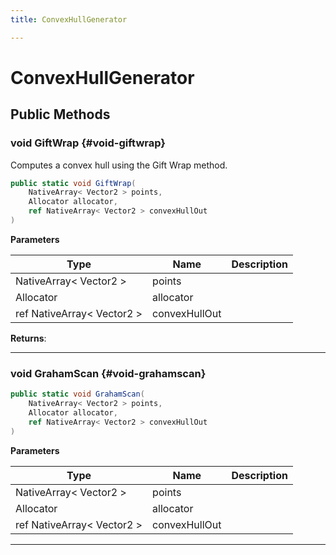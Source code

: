 ```yaml
---
title: ConvexHullGenerator

---
```


# ConvexHullGenerator










## Public Methods

### void GiftWrap {#void-giftwrap}

Computes a convex hull using the Gift Wrap method. 

```csharp
public static void GiftWrap(
    NativeArray< Vector2 > points,
    Allocator allocator,
    ref NativeArray< Vector2 > convexHullOut
)
```


**Parameters**

| Type | Name  | Description  | 
|--|--|--|
| NativeArray&lt; Vector2 &gt; |points||
| Allocator |allocator||
| ref NativeArray&lt; Vector2 &gt; |convexHullOut||






**Returns**: 



-----------

### void GrahamScan {#void-grahamscan}

```csharp
public static void GrahamScan(
    NativeArray< Vector2 > points,
    Allocator allocator,
    ref NativeArray< Vector2 > convexHullOut
)
```


**Parameters**

| Type | Name  | Description  | 
|--|--|--|
| NativeArray&lt; Vector2 &gt; |points||
| Allocator |allocator||
| ref NativeArray&lt; Vector2 &gt; |convexHullOut||






-----------

